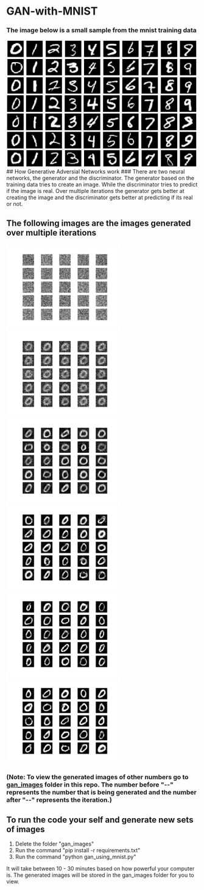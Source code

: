 # GAN-with-MNIST

### The image below is a small sample from the mnist training data
<img src="https://github.com/BibhuLamichhane/GAN-with-MNIST/blob/master/sample.png?raw=true">
## How Generative Adversial Networks work
### There are two neural networks, the generator and the discriminator. The generator based on the training data tries to create an image. While the discriminator tries to predict if the image is real. Over multiple iterations the generator gets better at creating the image and the discriminator gets better at predicting if its real or not.

## The following images are the images generated over multiple iterations
<img src="https://github.com/BibhuLamichhane/GAN-with-MNIST/blob/master/gan_images/0--0.png" width=300><img src="https://github.com/BibhuLamichhane/GAN-with-MNIST/blob/master/gan_images/0--500.png" width=300><img src="https://github.com/BibhuLamichhane/GAN-with-MNIST/blob/master/gan_images/0--1000.png" width=300><img src="https://github.com/BibhuLamichhane/GAN-with-MNIST/blob/master/gan_images/0--2500.png" width=300><img src="https://github.com/BibhuLamichhane/GAN-with-MNIST/blob/master/gan_images/0--3500.png" width=300><img src="https://github.com/BibhuLamichhane/GAN-with-MNIST/blob/master/gan_images/0--4900.png" width=300>

### (Note: To view the generated images of other numbers go to <a href="https://github.com/BibhuLamichhane/GAN-with-MNIST/tree/master/gan_images">gan_images</a> folder in this repo. The number before "--" represents the number that is being generated and the number after "--" represents the iteration.)
## To run the code your self and generate new sets of images
1. Delete the folder "gan_images"
2. Run the command "pip install -r requirements.txt"
3. Run the command "python gan_using_mnist.py"

It will take between 10 - 30 minutes based on how powerful your computer is. The generated images will be stored in the gan_images folder for you to view.
